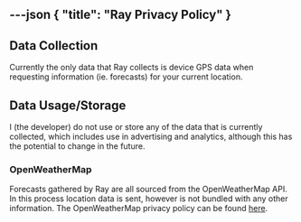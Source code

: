---json
{
	"title": "Ray Privacy Policy"
}
---
## 

## Data Collection
Currently the only data that Ray collects is device GPS data when requesting information (ie. forecasts) for your current location.

## Data Usage/Storage

I (the developer) do not use or store any of the data that is currently collected, which includes use in advertising and analytics, although this has the potential to change in the future.

### OpenWeatherMap
Forecasts gathered by Ray are all sourced from the OpenWeatherMap API. In this process location data is sent, however is not bundled with any other information. The OpenWeatherMap privacy policy can be found <a href="https://openweather.co.uk/privacy-policy">here</a>.